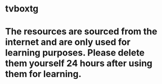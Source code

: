 # tvboxtg
#
# The resources are sourced from the internet and are only used for learning purposes. Please delete them yourself 24 hours after using them for learning.